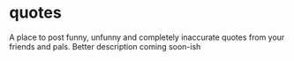 # quotes

A place to post funny, unfunny and completely inaccurate quotes from your friends and pals. Better description coming soon-ish

